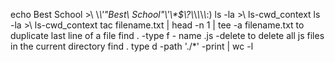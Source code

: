 echo Best School >\ \\*\\\'"Best\ School"\\'\\\*$\\?\\*\\*\\*\\*\\*\:\)
ls -la >\ ls-cwd_context
ls -la >\ ls-cwd_context
tac filename.txt | head -n 1 | tee -a filename.txt to duplicate last line of a file
find . -type f - name .js -delete to delete all js files in the current directory
find . type d -path './*' -print | wc -l
